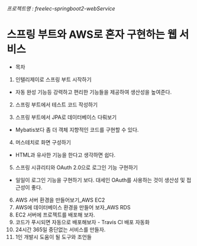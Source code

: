 ###### 프로젝트명 : freelec-springboot2-webService
# 스프링 부트와 AWS로 혼자 구현하는 웹 서비스

* 목차
1. 인텔리제이로 스프링 부트 시작하기
 - 자동 완성 기능등 강력하고 편리한 기능들을 제공하여 생산성을 높여준다.   
 
2. 스프링 부트에서 테스트 코드 작성하기   

3. 스프링 부트에서 JPA로 데이터베이스 다뤄보기
 - Mybatis보다 좀 더 객체 지향적인 코드를 구현할 수 있다.   
 
4. 머스테치로 화면 구성하기
 - HTML과 유사한 기능을 한다고 생각하면 쉽다.   
 
5. 스프링 시큐리티와 OAuth 2.0으로 로그인 기능 구현하기
 - 일일이 로그인 기능을 구현하기 보다. 대세인 OAuth를 사용하는 것이 생산성 및 접근성이 좋다.   
 
6. AWS 서버 환경을 만들어보기_AWS EC2   
7. AWS에 데이터베이스 환경을 만들어 보자_AWS RDS   
8. EC2 서버에 프로젝트를 배포해 보자.   
9. 코드가 푸시되면 자동으로 배포해보자 - Travis CI 배포 자동화   
10. 24시간 365일 중단없는 서비스를 만들자.   
11. 1인 개발시 도움이 될 도구와 조언들   
